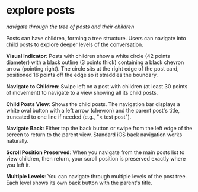 # explore posts
*navigate through the tree of posts and their children*

Posts can have children, forming a tree structure. Users can navigate into child posts to explore deeper levels of the conversation.

**Visual Indicator**: Posts with children show a white circle (42 points diameter) with a black outline (3 points thick) containing a black chevron arrow (pointing right). The circle sits at the right edge of the post card, positioned 16 points off the edge so it straddles the boundary.

**Navigate to Children**: Swipe left on a post with children (at least 30 points of movement) to navigate to a view showing all its child posts.

**Child Posts View**: Shows the child posts. The navigation bar displays a white oval button with a left arrow (chevron) and the parent post's title, truncated to one line if needed (e.g., "< test post").

**Navigate Back**: Either tap the back button or swipe from the left edge of the screen to return to the parent view. Standard iOS back navigation works naturally.

**Scroll Position Preserved**: When you navigate from the main posts list to view children, then return, your scroll position is preserved exactly where you left it.

**Multiple Levels**: You can navigate through multiple levels of the post tree. Each level shows its own back button with the parent's title.